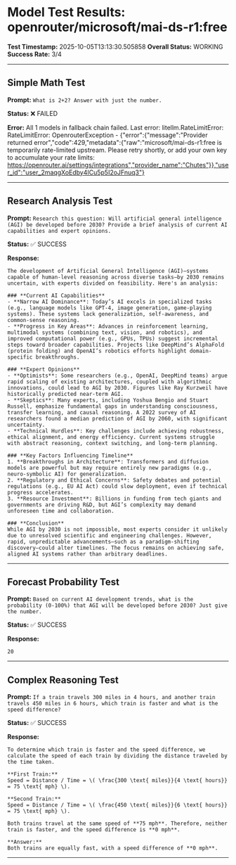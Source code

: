 # Model Test Results: openrouter/microsoft/mai-ds-r1:free

**Test Timestamp:** 2025-10-05T13:13:30.505858
**Overall Status:** WORKING
**Success Rate:** 3/4

---

## Simple Math Test

**Prompt:** `What is 2+2? Answer with just the number.`

**Status:** ❌ FAILED

**Error:** All 1 models in fallback chain failed. Last error: litellm.RateLimitError: RateLimitError: OpenrouterException - {"error":{"message":"Provider returned error","code":429,"metadata":{"raw":"microsoft/mai-ds-r1:free is temporarily rate-limited upstream. Please retry shortly, or add your own key to accumulate your rate limits: https://openrouter.ai/settings/integrations","provider_name":"Chutes"}},"user_id":"user_2maqgXoEdby4ICu5p5I2oJFnuq3"}

---

## Research Analysis Test

**Prompt:** `Research this question: Will artificial general intelligence (AGI) be developed before 2030? Provide a brief analysis of current AI capabilities and expert opinions.`

**Status:** ✅ SUCCESS

**Response:**
```
The development of Artificial General Intelligence (AGI)—systems capable of human-level reasoning across diverse tasks—by 2030 remains uncertain, with experts divided on feasibility. Here's an analysis:

### **Current AI Capabilities**
- **Narrow AI Dominance**: Today’s AI excels in specialized tasks (e.g., language models like GPT-4, image generation, game-playing systems). These systems lack generalization, self-awareness, and common-sense reasoning.
- **Progress in Key Areas**: Advances in reinforcement learning, multimodal systems (combining text, vision, and robotics), and improved computational power (e.g., GPUs, TPUs) suggest incremental steps toward broader capabilities. Projects like DeepMind’s AlphaFold (protein folding) and OpenAI’s robotics efforts highlight domain-specific breakthroughs.

### **Expert Opinions**
- **Optimists**: Some researchers (e.g., OpenAI, DeepMind teams) argue rapid scaling of existing architectures, coupled with algorithmic innovations, could lead to AGI by 2030. Figures like Ray Kurzweil have historically predicted near-term AGI.
- **Skeptics**: Many experts, including Yoshua Bengio and Stuart Russell, emphasize fundamental gaps in understanding consciousness, transfer learning, and causal reasoning. A 2022 survey of AI researchers found a median prediction of AGI by 2060, with significant uncertainty.
- **Technical Hurdles**: Key challenges include achieving robustness, ethical alignment, and energy efficiency. Current systems struggle with abstract reasoning, context switching, and long-term planning.

### **Key Factors Influencing Timeline**
1. **Breakthroughs in Architecture**: Transformers and diffusion models are powerful but may require entirely new paradigms (e.g., neuro-symbolic AI) for generalization.
2. **Regulatory and Ethical Concerns**: Safety debates and potential regulations (e.g., EU AI Act) could slow deployment, even if technical progress accelerates.
3. **Resource Investment**: Billions in funding from tech giants and governments are driving R&D, but AGI’s complexity may demand unforeseen time and collaboration.

### **Conclusion**
While AGI by 2030 is not impossible, most experts consider it unlikely due to unresolved scientific and engineering challenges. However, rapid, unpredictable advancements—such as a paradigm-shifting discovery—could alter timelines. The focus remains on achieving safe, aligned AI systems rather than arbitrary deadlines.
```

---

## Forecast Probability Test

**Prompt:** `Based on current AI development trends, what is the probability (0-100%) that AGI will be developed before 2030? Just give the number.`

**Status:** ✅ SUCCESS

**Response:**
```
20
```

---

## Complex Reasoning Test

**Prompt:** `If a train travels 300 miles in 4 hours, and another train travels 450 miles in 6 hours, which train is faster and what is the speed difference?`

**Status:** ✅ SUCCESS

**Response:**
```
To determine which train is faster and the speed difference, we calculate the speed of each train by dividing the distance traveled by the time taken.

**First Train:**  
Speed = Distance / Time = \( \frac{300 \text{ miles}}{4 \text{ hours}} = 75 \text{ mph} \).

**Second Train:**  
Speed = Distance / Time = \( \frac{450 \text{ miles}}{6 \text{ hours}} = 75 \text{ mph} \).

Both trains travel at the same speed of **75 mph**. Therefore, neither train is faster, and the speed difference is **0 mph**.

**Answer:**  
Both trains are equally fast, with a speed difference of **0 mph**.
```

---

